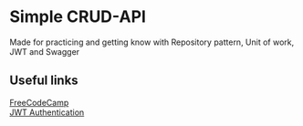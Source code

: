 # Simple CRUD-API
 Made for practicing and getting know with Repository pattern, Unit of work, JWT and Swagger 
## Useful links
[FreeCodeCamp](https://medium.freecodecamp.org/an-awesome-guide-on-how-to-build-restful-apis-with-asp-net-core-87b818123e28?fbclid=IwAR1dDMoMg2FXdMmnqlrcwUVWNviDRB2S7TyYtAv9nniirOH7erXauW_oCSQ)\
[JWT Authentication](https://garywoodfine.com/asp-net-core-2-2-jwt-authentication-tutorial/)
